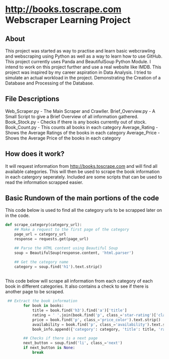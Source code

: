 # http://books.toscrape.com Webscraper Learning Project

## About
This project was started as way to practise and learn basic webcrawling and webscraping using Python as well as a way to learn how to use GitHub. This project currently uses Panda and BeautifulSoup Python Module. I intend to work on this project further and use a real website like IMDB. This project was inspired by my career aspiration in Data Analysis. I tried to simulate an actual workload in the project. Demonstrating the Creation of a Database and Processing of the Database.

## File Descriptions
Web_Scraper.py - The Main Scraper and Crawller.
Brief_Overview.py - A Small Script to give a Brief Overview of all information gathered.
Book_Stock.py - Checks if there is any books currently out of stock.
Book_Count.py - This counts all books in each category
Average_Rating - Shows the Average Ratings of the books in each category
Average_Price - Shows the Average Price of the books in each category

## How does it work?

It will request information from http://books.toscrape.com and will find all available categories. This will then be used to scrape the book information in each catergory seperately. Included are some scripts that can be used to read the information scrapped easier.

## Basic Rundown of the main portions of the code

This code below is used to find all the category urls to be scrapped later on in the code.
```python
def scrape_category(category_url):
    ## Make a request to the first page of the category
    page_url = category_url
    response = requests.get(page_url)

    ## Parse the HTML content using Beautiful Soup
    soup = BeautifulSoup(response.content, 'html.parser')

    ## Get the category name
    category = soup.find('h1').text.strip()
            
```

This code below will scrape all information from each category of each book in different categories. It also contains a check to see if there is another page to be scraped.

```python
 ## Extract the book information
        for book in books:
            title = book.find('h3').find('a')['title']
            rating = ' '.join(book.find('p', class_='star-rating')['class']).replace('star-rating', '').strip()
            price = book.find('p', class_='price_color').text.strip()
            availability = book.find('p', class_='availability').text.strip()
            book_info.append({'category': category, 'title': title, 'rating': rating, 'price': price, 'availability': availability})

        ## Checks if there is a next page
        next_button = soup.find('li', class_='next')
        if next_button is None:
            break
                
```
